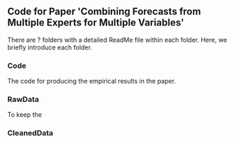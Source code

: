 ## Code for Paper 'Combining Forecasts from Multiple Experts for Multiple Variables'
 
There are ? folders with a detailed ReadMe file within each folder. Here, we briefly introduce each folder.

### Code
The code for producing the empirical results in the paper.  

### RawData
To keep the 

### CleanedData 


